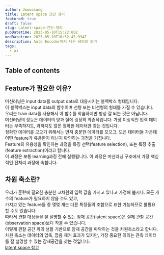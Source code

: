 ```yaml
---
author: Jowoosung
title: Latent space 간단 정리
featured: true
draft: false
slug: Latent-space-간단-정리
pubDatetime: 2023-05-10T15:22:00Z
modDatetime: 2023-05-10T16:52:45.934Z
description: Auto Encoder에서 나온 용어의 의미
tags: 
  - ai
---  
```


## Table of contents

## Feature가 필요한 이유?  
머신러닝은 input data를 output data로 대응시키는 블랙박스 형태입니다.  
이 블랙박스는 input data의 함수이며 선형 또는 비선형의 형태를 가질 수 있습니다.  
우리는 train data를 사용해서 이 함수를 학습하지만 항상 잘 되는 것은 아닙니다.  
머신러닝의 성능은 데이터의 양과 질에 굉장히 의존적입니다. 가장 이상적인 입력 데이터는 부족하지도, 과하지도 않은 정확한 데이터만 갖는 것입니다.  
정확한 데이터를 모으기 위해서는 먼저 충분한 데이터를 모으고, 모은 데이터들 가운데 어떤 feature가 유용한지 아닌지 확인하는 과정을 거칩니다.  
Feature의 유용성을 확인하는 과정을 특징 선택(feature selection), 또는 특징 추출(feature extraction)이라고 합니다.  
이 과정은 보통 learning과정 전에 실행됩니다. 이 과정은 머신러닝 구조에서 가장 핵심적인 전처리 과정에 속합니다.  
  
## 차원 축소란?  
우리가 훈련에 필요한 충분한 고차원의 입력 값을 가지고 있다고 가정해 봅시다. 모든 개수의 feature가 필요하지 않을 수도 있고,  
가지고 있는 feature들 중 몇몇 개는 다른 특징들의 조합으로 표현 가능하므로 불핑요 할 수도 있습니다.  
따라서 관찰 대상들을 잘 설명할 수 있는 잠재 공간(latent space)은 실제 관찰 공간(observation space)보다 작을 수 있습니다.  
이렇게 관찰 공간 위의 샘플 기반으로 잠재 공간을 파악하는 것을 차원축소라고 합니다.  
차원 축소는 데이터의 압축, 잡음 제거 효과가 있지만, 가장 중요한 의의는 관측 데이터를 잘 설명할 수 있는 잠재공간을 찾는 것입니다.  
[latent space 참고](https://dev-hani.tistory.com/entry/Latent-space-간단-정리)  
